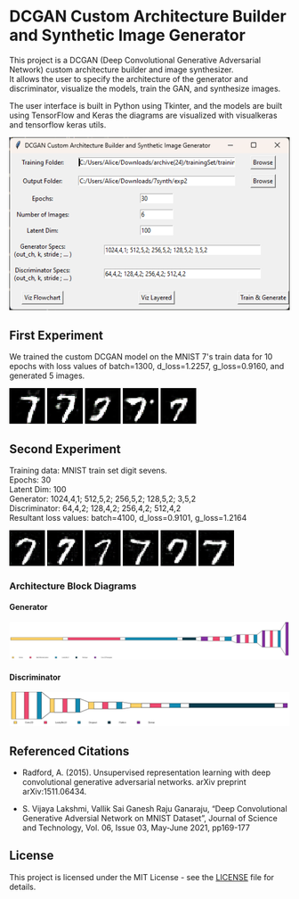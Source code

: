 # DCGAN Custom Architecture Builder and Synthetic Image Generator

This project is a DCGAN (Deep Convolutional Generative Adversarial Network) custom architecture builder and image synthesizer.  
It allows the user to specify the architecture of the generator and discriminator, visualize the models, train the GAN, and synthesize images.  

The user interface is built in Python using Tkinter, and the models are built using TensorFlow and Keras the diagrams are visualized with visualkeras and tensorflow keras utils.

![ui screenshot](./image.png)

## First Experiment

We trained the custom DCGAN model on the MNIST 7's train data for 10 epochs with loss values of batch=1300, d_loss=1.2257, g_loss=0.9160, and generated 5 images.

![Generated Image 1](./synthetic_sevens_first_experiment/generated_0.png)
![Generated Image 2](./synthetic_sevens_first_experiment/generated_1.png)
![Generated Image 3](./synthetic_sevens_first_experiment/generated_2.png)
![Generated Image 4](./synthetic_sevens_first_experiment/generated_3.png)
![Generated Image 5](./synthetic_sevens_first_experiment/generated_4.png)

## Second Experiment

Training data: MNIST train set digit sevens.  
Epochs: 30  
Latent Dim: 100  
Generator: 1024,4,1; 512,5,2; 256,5,2; 128,5,2; 3,5,2  
Discriminator: 64,4,2; 128,4,2; 256,4,2; 512,4,2  
Resultant loss values: batch=4100, d_loss=0.9101, g_loss=1.2164  

![Generated Image 0](./synthetic_sevens_second_experiment/generated_0.png)
![Generated Image 1](./synthetic_sevens_second_experiment/generated_1.png)
![Generated Image 2](./synthetic_sevens_second_experiment/generated_2.png)
![Generated Image 3](./synthetic_sevens_second_experiment/generated_3.png)
![Generated Image 4](./synthetic_sevens_second_experiment/generated_4.png)
![Generated Image 5](./synthetic_sevens_second_experiment/generated_5.png)

### Architecture Block Diagrams

#### Generator

![Generator Architecture](./synthetic_sevens_second_experiment/dcgan_generator_blockdiagram.png)

#### Discriminator

![Discriminator Architecture](./synthetic_sevens_second_experiment/dcgan_discriminator_blockdiagram.png)

## Referenced Citations

- Radford, A. (2015). Unsupervised representation learning with deep convolutional generative adversarial networks. arXiv preprint arXiv:1511.06434.

- S. Vijaya Lakshmi, Vallik Sai Ganesh Raju Ganaraju, “Deep Convolutional Generative Adversial Network on
MNIST Dataset”, Journal of Science and Technology, Vol. 06, Issue 03, May-June 2021, pp169-177

## License

This project is licensed under the MIT License - see the [LICENSE](LICENSE) file for details.
